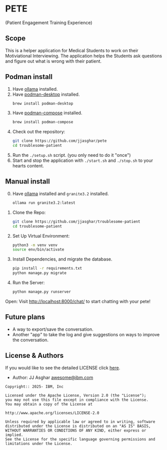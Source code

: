 # PETE
(Patient Engagement Training Experience)

## Scope

This is a helper application for Medical Students to work on their Motiviational Interviewing. The application
helps the Students ask questions and figure out what is wrong with their patient.

## Podman install

1. Have [ollama][ollama] installed.
2. Have [podman-desktop][podman] installed.
   ```bash
   brew install podman-desktop
   ```
3. Have [podman-compose][podmancompose] installed.
   ```bash
   brew install podman-compose
   ```
4. Check out the repository:
   ```bash
   git clone https://github.com/jjasghar/pete
   cd troublesome-patient
   ```
5. Run the `./setup.sh` script. (you only need to do it "once")
6. Start and stop the application with `./start.sh` and `./stop.sh` to your hearts content.

## Manual install

0. Have [ollama][ollama] installed and `granite3.2` installed.
   ```bash
   ollama run granite3.2:latest
   ```

1. Clone the Repo:
   ```bash
   git clone https://github.com/jjasghar/troublesome-patient
   cd troublesome-patient
   ```

2. Set Up Virtual Environment:
   ```bash
   python3 -m venv venv
   source env/bin/activate
   ```

4. Install Dependencies, and migrate the database.
   ```bash
   pip install -r requirements.txt
   python manage.py migrate
   ```

4. Run the Server:
   ```bash
   python manage.py runserver
   ```

Open: Visit <http://localhost:8000/chat/> to start chatting with your pete!

## Future plans

- A way to export/save the conversation.
- Another "app" to take the log and give suggestions on ways to improve the conversation.

## License & Authors

If you would like to see the detailed LICENSE click [here](./LICENSE).

- Author: JJ Asghar <awesome@ibm.com>

```text
Copyright:: 2025- IBM, Inc

Licensed under the Apache License, Version 2.0 (the "License");
you may not use this file except in compliance with the License.
You may obtain a copy of the License at

http://www.apache.org/licenses/LICENSE-2.0

Unless required by applicable law or agreed to in writing, software
distributed under the License is distributed on an "AS IS" BASIS,
WITHOUT WARRANTIES OR CONDITIONS OF ANY KIND, either express or implied.
See the License for the specific language governing permissions and
limitations under the License.
```

[ollama]: https://ollama.com
[podman]: https://podman-desktop.io
[podmancompose]: https://github.com/containers/podman-compose?tab=readme-ov-file#installation
